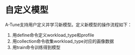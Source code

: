 # 自定义模型<a name="ZH-CN_TOPIC_0214607046"></a>

A-Tune支持用户定义并学习新模型。定义新模型的操作流程如下：

1.  用define命令定义workload\_type和profile
2.  用collection命令收集workload\_type对应的画像数据
3.  用train命令训练得到模型



